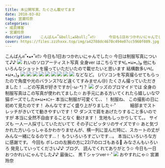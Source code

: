 ```yaml
---
title: 未公開写真、たくさん載せてます
date: 2018-03-02
tags: 宮瀬玲奈
categories: 
- 成员博客
- 宮瀬玲奈
description:    こんばんฅ՞&bull;ﻌ&bull;՞ฅﾜﾝ      今日も1日おつかれいにゃんでした✩        今日は制服写真について♪♪              れいのソロアーティスト写真 全身ver  はこちらです٩(｡&bull;&omega;&bull;｡)و          ...
cover: https://files.zzzhxxx.top/img/a42788dc4670c494e07cc5960f089.jpg 
---
```


   こんばんฅ՞•ﻌ•՞ฅﾜﾝ      今日も1日おつかれいにゃんでした✩        今日は制服写真について♪♪         ![](https://files.zzzhxxx.top/img/a42788dc4670c494e07cc5960f089.jpg)     れいのソロアーティスト写真 全身ver  はこちらです٩(｡•ω•｡)و               他にもいろんなショットを撮っていただいたので載せたいと思います     結構数多い٩(｡•ω•｡)و            ![](https://files.zzzhxxx.top/img/a42788dc4670c494e07cc5960f089-01.jpg)             ![](https://files.zzzhxxx.top/img/a42788dc4670c494e07cc5960f089-02.jpg)             ![](https://files.zzzhxxx.top/img/a42788dc4670c494e07cc5960f089-03.jpg)            ![](https://files.zzzhxxx.top/img/a42788dc4670c494e07cc5960f089-04.jpg)             ![](https://files.zzzhxxx.top/img/a42788dc4670c494e07cc5960f089-05.jpg)             ![](https://files.zzzhxxx.top/img/a42788dc4670c494e07cc5960f089-06.jpg)            ![](https://files.zzzhxxx.top/img/a42788dc4670c494e07cc5960f089-07.jpg)             ![](https://files.zzzhxxx.top/img/a42788dc4670c494e07cc5960f089-08.jpg)              ![](https://files.zzzhxxx.top/img/a42788dc4670c494e07cc5960f089-09.jpg)             などなど。  (パソコンを写真撮らせてもらったので角度や光のバランス?など違くてすみません😢)          たくさん撮っていただきました！    ...どの写真が好きですか|･ω･*)？             ![](https://files.zzzhxxx.top/img/a42788dc4670c494e07cc5960f089-10.jpg)      グッズのブロマイドでは 全身の制服写真はこの写真が使われてました✩  お手元にある方いてくれたら嬉しいな♡   猫ポーズでしたฅ•ω•ฅﾆｬｰ                           本当に制服が可愛くて、、！       制服ね、 この撮影の日に初めて見たのです！    みんなですごく盛り上がりました✧‧˚            細部までストレッチがきいてて動きやすいです！♡         ダンスで肩をあげたりすること多いのですが  本当に全然不自由することなく  動けます！        生地もしっかりしてて。。       サイズも 一人一人採寸していただいてて その子にピッタリのサイズです✩         あと気づかれた方いらっしゃるかわかりませんが、横一列に並んだ時に、スカートの丈がみんな一緒になるのです...！  もういろいろすごいです...。          本当にいろいろな方に感謝です。               今回も ボレロの左腕の方に22/7のロゴもある💓              みなさんもいろいろ 発見していってください♪♪                    ブログ、 読んでくれてありがとう✩    今日も一日おつかれいにゃんでした♪♪                  最後に、     黒Ｔシャツver✧‧˚         ![](https://files.zzzhxxx.top/img/a42788dc4670c494e07cc5960f089-11.jpg)          おやすれにゃ✩    宮瀬玲奈


